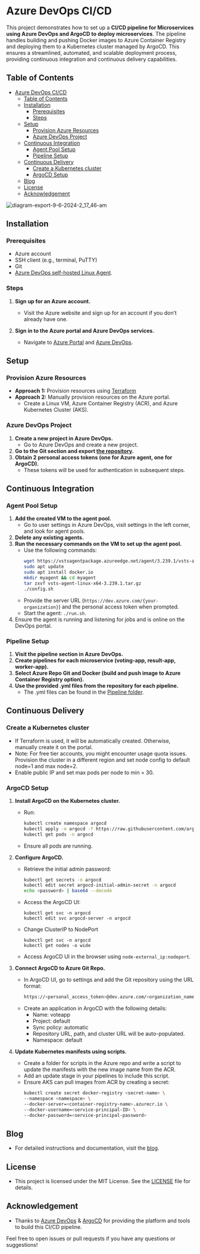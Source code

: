 # Azure DevOps CI/CD

This project demonstrates how to set up a **CI/CD pipeline for Microservices using Azure DevOps and ArgoCD to deploy microservices**. The pipeline handles building and pushing Docker images to Azure Container Registry and deploying them to a Kubernetes cluster managed by ArgoCD. This ensures a streamlined, automated, and scalable deployment process, providing continuous integration and continuous delivery capabilities.

## Table of Contents
- [Azure DevOps CI/CD](#azure-devops-cicd)
  - [Table of Contents](#table-of-contents)
  - [Installation](#installation)
    - [Prerequisites](#prerequisites)
    - [Steps](#steps)
  - [Setup](#setup)
    - [Provision Azure Resources](#provision-azure-resources)
    - [Azure DevOps Project](#azure-devops-project)
  - [Continuous Integration](#continuous-integration)
    - [Agent Pool Setup](#agent-pool-setup)
    - [Pipeline Setup](#pipeline-setup)
  - [Continuous Delivery](#continuous-delivery)
    - [Create a Kubernetes cluster](#create-a-kubernetes-cluster)
    - [ArgoCD Setup](#argocd-setup)
  - [Blog](#blog)
  - [License](#license)
  - [Acknowledgement](#acknowledgement)

![diagram-export-9-6-2024-2_17_46-am](https://github.com/vsingh55/Git2Azure-Migration-CI-CD/assets/138707342/659ddc45-2643-4de7-a232-ace9b8a84366)
## Installation

### Prerequisites
- Azure account
- SSH client (e.g., terminal, PuTTY)
- Git
- [Azure DevOps self-hosted Linux Agent](https://learn.microsoft.com/en-us/azure/devops/pipelines/agents/linux-agent?view=azure-devops).

### Steps
1. **Sign up for an Azure account.**
   - Visit the Azure website and sign up for an account if you don’t already have one.

2. **Sign in to the Azure portal and Azure DevOps services.**
   - Navigate to [Azure Portal](https://portal.azure.com/) and [Azure DevOps](https://dev.azure.com/login).

## Setup

### Provision Azure Resources
- **Approach 1:** Provision resources using [Terraform](Terraform)
- **Approach 2:** Manually provision resources on the Azure portal.
  - Create a Linux VM, Azure Container Registry (ACR), and Azure Kubernetes Cluster (AKS).

### Azure DevOps Project
1. **Create a new project in Azure DevOps.**
   - Go to Azure DevOps and create a new project.
2. **Go to the Git section and export [the repository](https://github.com/dockersamples/example-voting-app.git).**
3. **Obtain 2 personal access tokens (one for Azure agent, one for ArgoCD).**
   - These tokens will be used for authentication in subsequent steps.

## Continuous Integration

### Agent Pool Setup
1. **Add the created VM to the agent pool.**
   - Go to user settings in Azure DevOps, visit settings in the left corner, and look for agent pools.
2. **Delete any existing agents.**
3. **Run the necessary commands on the VM to set up the agent pool.**
   - Use the following commands:
     ```sh
     wget https://vstsagentpackage.azureedge.net/agent/3.239.1/vsts-agent-linux-x64-3.239.1.tar.gz
     sudo apt update
     sudo apt install docker.io  
     mkdir myagent && cd myagent
     tar zxvf vsts-agent-linux-x64-3.239.1.tar.gz
     ./config.sh
     ```
   - Provide the server URL (`https://dev.azure.com/{your-organization}`) and the personal access token when prompted.
   - Start the agent: `./run.sh`.
4. Ensure the agent is running and listening for jobs and is online on the DevOps portal.

### Pipeline Setup
1. **Visit the pipeline section in Azure DevOps.**
2. **Create pipelines for each microservice (voting-app, result-app, worker-app).**
3. **Select Azure Repo Git and Docker (build and push image to Azure Container Registry option).**
4. **Use the provided .yml files from the repository for each pipeline.**
   - The .yml files can be found in the [Pipeline folder](https://github.com/vsingh55/Git2Azure-Pipeline-Migration/tree/main/Pipelines).

## Continuous Delivery

### Create a Kubernetes cluster
- If Terraform is used, it will be automatically created. Otherwise, manually create it on the portal.
- Note: For free tier accounts, you might encounter usage quota issues. Provision the cluster in a different region and set node config to default node=1 and max node=2.
- Enable public IP and set max pods per node to min = 30.

### ArgoCD Setup
1. **Install ArgoCD on the Kubernetes cluster.**
   - Run:
     ```sh
     kubectl create namespace argocd
     kubectl apply -n argocd -f https://raw.githubusercontent.com/argoproj/argo-cd/stable/manifests/install.yaml
     kubectl get pods -n argocd
     ```
   - Ensure all pods are running.
2. **Configure ArgoCD.**
   - Retrieve the initial admin password:
     ```sh
     kubectl get secrets -n argocd
     kubectl edit secret argocd-initial-admin-secret -n argocd
     echo <password> | base64 --decode
     ```
   - Access the ArgoCD UI:
     ```
     kubectl get svc -n argocd
     kubectl edit svc argocd-server -n argocd
     ```
   - Change ClusterIP to NodePort
     ```
     kubectl get svc -n argocd
     kubectl get nodes -o wide
     ```
   - Access ArgoCD UI in the browser using `node-external_ip:nodeport`.

3. **Connect ArgoCD to Azure Git Repo.**
   - In ArgoCD UI, go to settings and add the Git repository using the URL format:
     ```sh
     https://<personal_access_token>@dev.azure.com/<organization_name>/<project_name>/_git/<project_name>
     ```
   - Create an application in ArgoCD with the following details:
     - Name: voteapp
     - Project: default
     - Sync policy: automatic
     - Repository URL, path, and cluster URL will be auto-populated.
     - Namespace: default

4. **Update Kubernetes manifests using scripts.**
   - Create a folder for scripts in the Azure repo and write a script to update the manifests with the new image name from the ACR.
   - Add an update stage in your pipelines to include this script.
   - Ensure AKS can pull images from ACR by creating a secret:
     ```sh
     kubectl create secret docker-registry <secret-name> \
     --namespace <namespace> \
     --docker-server=<container-registry-name>.azurecr.io \
     --docker-username=<service-principal-ID> \
     --docker-password=<service-principal-password>
     ```

## Blog
- For detailed instructions and documentation, visit the [blog](blog.vijaysingh.cloud).

## License
- This project is licensed under the MIT License. See the [LICENSE](LICENSE) file for details.

## Acknowledgement
- Thanks to [Azure DevOps](https://azure.microsoft.com/en-us/services/devops/) & [ArgoCD](https://argoproj.github.io/argo-cd/) for providing the platform and tools to build this CI/CD pipeline.

Feel free to open issues or pull requests if you have any questions or suggestions!